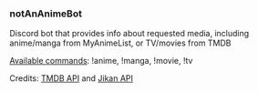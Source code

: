 ### notAnAnimeBot

Discord bot that provides info about requested media, including anime/manga from MyAnimeList, or TV/movies from TMDB 

<ins>Available commands</ins>: !anime, !manga, !movie, !tv

Credits: [TMDB API](https://developer.themoviedb.org/v4/reference/intro/getting-started) and [Jikan API](https://jikan.moe/)
